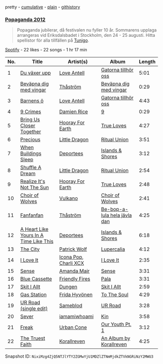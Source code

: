 pretty - [cumulative](/playlists/cumulative/0mJut6QO3dUUAOJlBPujT1.md) - [plain](/playlists/plain/0mJut6QO3dUUAOJlBPujT1) - [githistory](https://github.githistory.xyz/mackorone/spotify-playlist-archive/blob/main/playlists/plain/0mJut6QO3dUUAOJlBPujT1)

### [Popaganda 2012](https://open.spotify.com/playlist/0mJut6QO3dUUAOJlBPujT1)

> Popaganda jubilerar, då festivalen nu fyller 10 år\. Sommarens upplaga arrangeras vid Eriksdalsbadet i Stockholm, den 24 \- 25 augusti\. Hitta spellistor för alla tillfällen på <a href="spottily:app:tunigo">Tunigo</a>.

[Spotify](https://open.spotify.com/user/spotify) - 22 likes - 22 songs - 1 hr 17 min

| No. | Title | Artist(s) | Album | Length |
|---|---|---|---|---|
| 1 | [Du växer upp](https://open.spotify.com/track/1AsAOHQlQWPceJBaslqowu) | [Love Antell](https://open.spotify.com/artist/1NsCBCpJLNQstRoKr4oS0G) | [Gatorna tillhör oss](https://open.spotify.com/album/5J3bD2tzyHMiELErfPu4fB) | 5:01 |
| 2 | [Beväpna dig med vingar](https://open.spotify.com/track/6HGm0lE0Oh7pdOVBFKdFLY) | [Thåström](https://open.spotify.com/artist/2PBhJmRqee1QAyQU2kBu1H) | [Beväpna dig med vingar](https://open.spotify.com/album/2xMq0DLaCb66hJ2pt5Y6m8) | 0:29 |
| 3 | [Barnens ö](https://open.spotify.com/track/1MwitWogRB9PS6yi9RjFRJ) | [Love Antell](https://open.spotify.com/artist/1NsCBCpJLNQstRoKr4oS0G) | [Gatorna tillhör oss](https://open.spotify.com/album/5J3bD2tzyHMiELErfPu4fB) | 4:43 |
| 4 | [9 Crimes](https://open.spotify.com/track/5GZEeowhvSieFDiR8fQ2im) | [Damien Rice](https://open.spotify.com/artist/14r9dR01KeBLFfylVSKCZQ) | [9](https://open.spotify.com/album/25gOFTD048bIqswkdmG0FH) | 0:29 |
| 5 | [Bring Us Closer Together](https://open.spotify.com/track/7AZcRVaCaewwKx3coErtHW) | [Hooray For Earth](https://open.spotify.com/artist/6nWFpsxlVUMJW6epD1DAan) | [True Loves](https://open.spotify.com/album/405Qw2K0QaD0Fw1kc00Qcq) | 4:27 |
| 6 | [Precious](https://open.spotify.com/track/411VbQuHjjLeHUVGcWGn3i) | [Little Dragon](https://open.spotify.com/artist/6Tyzp9KzpiZ04DABQoedps) | [Ritual Union](https://open.spotify.com/album/0Sspmm7cIY7LAyupAGbPxH) | 3:51 |
| 7 | [When Buildings Sleep](https://open.spotify.com/track/4Wi4Yh4maMkg7wJs2EG2Ax) | [Deportees](https://open.spotify.com/artist/64WsK4rMjSwnyuzTPFHVH4) | [Islands & Shores](https://open.spotify.com/album/0CcemDxth7sipgWhMj3TvZ) | 3:12 |
| 8 | [Shuffle A Dream](https://open.spotify.com/track/3iahTrrcE3kA73ae1lXQaU) | [Little Dragon](https://open.spotify.com/artist/6Tyzp9KzpiZ04DABQoedps) | [Ritual Union](https://open.spotify.com/album/0Sspmm7cIY7LAyupAGbPxH) | 2:54 |
| 9 | [Realize It's Not The Sun](https://open.spotify.com/track/0digCP2R0O75eFmyATj4MN) | [Hooray For Earth](https://open.spotify.com/artist/6nWFpsxlVUMJW6epD1DAan) | [True Loves](https://open.spotify.com/album/405Qw2K0QaD0Fw1kc00Qcq) | 2:48 |
| 10 | [Choir of Wolves](https://open.spotify.com/track/3cr2ObVsLULmGVt7yrrcXJ) | [Vulkano](https://open.spotify.com/artist/2S4n5c3lzji3iJcUxV4cIX) | [Choir of Wolves](https://open.spotify.com/album/6kDnbKQeJ3Bvl7DQkL5u6X) | 2:41 |
| 11 | [Fanfanfan](https://open.spotify.com/track/5KQAkXgaqE4oVrX2hixKa8) | [Thåström](https://open.spotify.com/artist/2PBhJmRqee1QAyQU2kBu1H) | [Be\-bop\-a\-lula hela jävla dan](https://open.spotify.com/album/1tNPogjXN8AVqnxpJNtrI3) | 4:25 |
| 12 | [A Heart Like Yours In A Time Like This](https://open.spotify.com/track/0JPOW16Am40O7645VdDr3L) | [Deportees](https://open.spotify.com/artist/64WsK4rMjSwnyuzTPFHVH4) | [Islands & Shores](https://open.spotify.com/album/0CcemDxth7sipgWhMj3TvZ) | 6:18 |
| 13 | [The City](https://open.spotify.com/track/66xw76tCSvWxPSMx8IlHcN) | [Patrick Wolf](https://open.spotify.com/artist/6s92YZUPkTK1HL1WIGrPKE) | [Lupercalia](https://open.spotify.com/album/1N62oiLUF4xRk0cZETrSkn) | 4:12 |
| 14 | [I Love It](https://open.spotify.com/track/6Ou08NE0N5z8eRL1siDtAK) | [Icona Pop](https://open.spotify.com/artist/1VBflYyxBhnDc9uVib98rw), [Charli XCX](https://open.spotify.com/artist/25uiPmTg16RbhZWAqwLBy5) | [I Love It](https://open.spotify.com/album/2dVVSzar0cwL96wxEnsbNJ) | 2:35 |
| 15 | [Sense](https://open.spotify.com/track/07oKOYglb9nr0MMCiwIh1T) | [Amanda Mair](https://open.spotify.com/artist/5pJiohH9QGv7EG3pSzlf0x) | [Sense](https://open.spotify.com/album/00TKBCCbVFmTZNQMQAj22y) | 3:31 |
| 16 | [Blue Cassette](https://open.spotify.com/track/7H1s0HR8tIVEGrFDkEggEF) | [Friendly Fires](https://open.spotify.com/artist/3mZqziCJj4pq3P2VBpmK6p) | [Pala](https://open.spotify.com/album/3CfnmPHkIIMRaIGYTgp6PF) | 3:31 |
| 17 | [Skit I Allt](https://open.spotify.com/track/3GwJFcGYdpjW0izOl3968P) | [Dungen](https://open.spotify.com/artist/5d7hcYqz8bVY6Kt3bhjd3d) | [Skit I Allt](https://open.spotify.com/album/1ZO0zAEZZhliX3EBWJoCF8) | 2:59 |
| 18 | [Gas Station](https://open.spotify.com/track/4lwbXyY4UsMe3H7LkkrYPv) | [Frida Hyvönen](https://open.spotify.com/artist/58XdW0XyGukvmGatf7NC2R) | [To The Soul](https://open.spotify.com/album/5EMIxmFzKQckoxb3t7zYGH) | 4:29 |
| 19 | [UR Road \(single edit\)](https://open.spotify.com/track/2HS2cvb4jwjpHFhF9O7vS1) | [Sameblod](https://open.spotify.com/artist/5Pwugyh6wmED7I7lNttujX) | [UR Road](https://open.spotify.com/album/6NFAc3aDiU3JSnODYJPcQG) | 3:28 |
| 20 | [Sever](https://open.spotify.com/track/1413phvVy0sYsEIwNjDgHs) | [iamamiwhoami](https://open.spotify.com/artist/6UOcY6w4K6Ek5Lw5rFDHdP) | [Kin](https://open.spotify.com/album/3PQYa2zDh33pkvfqaqwPkl) | 3:58 |
| 21 | [Freak](https://open.spotify.com/track/14Xvmlddpqqwyn8kHAqBsh) | [Urban Cone](https://open.spotify.com/artist/3WOOglGBDGvr6c2WBeMAWn) | [Our Youth Pt\. 1](https://open.spotify.com/album/3MONX4Hj0WpAhI8sngAR7u) | 3:12 |
| 22 | [The Truest Faith](https://open.spotify.com/track/7JcBBMclUj0cIpr7q9g5ha) | [Korallreven](https://open.spotify.com/artist/4j24CFa4A1jAMKNHrwXV0f) | [An Album by Korallreven](https://open.spotify.com/album/1uFtAptWReOmBK0nUQ5D3c) | 4:25 |

Snapshot ID: `NixiMzg4ZjQ5NTJlYTY2ZGMwYjU1MDZlZTNmMjdkZTVkNGRiNzY2MWU3`
